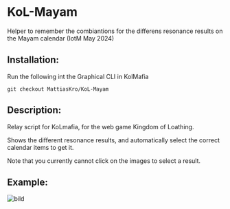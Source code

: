 # KoL-Mayam
Helper to remember the combiantions for the differens resonance results on the Mayam calendar (IotM May 2024)

## Installation:

Run the following int the Graphical CLI in KolMafia

```git checkout MattiasKro/KoL-Mayam```

## Description:

Relay script for KoLmafia, for the web game Kingdom of Loathing. 

Shows the different resonance results, and automatically select the correct calendar items to get it.

Note that you currently cannot click on the images to select a result.

## Example:
![bild](https://github.com/MattiasKro/KoL-Mayam/assets/39094075/2e3e5e52-a717-432c-930a-005d9d576364)

